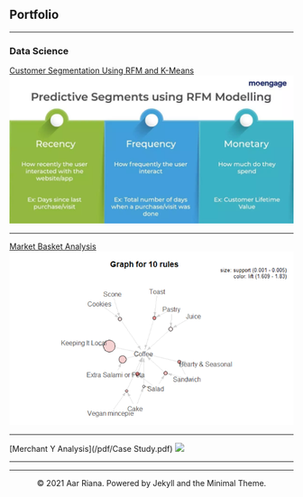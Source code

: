 ## Portfolio

---

### Data Science

[Customer Segmentation Using RFM and K-Means](/sample_page)
<img src="images/rfm.jpg?raw=true"/>

---
[Market Basket Analysis](http://example.com/)
<img src="images/mba_plot.PNG?raw=true"/>

---
[Merchant Y Analysis](/pdf/Case Study.pdf)
<img src="images/SE.PNG?raw=true"/>

---




---
<center>© 2021 Aar Riana. Powered by Jekyll and the Minimal Theme.</center>
<!-- Remove above link if you don't want to attibute -->
